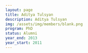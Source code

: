 ```yaml
---
layout: page
title: Aditya Tulsyan
description: Aditya Tulsyan
img: /assets/img/members/blank.png
program: PhD
status: Alumni
year_end: 2013
year_start: 2011
---
```


<img class="profile_img" src="{{ page.img | prepend: site.baseurl | prepend: site.url }}" alt=""/>
